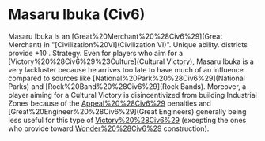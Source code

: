 # Masaru Ibuka (Civ6)

Masaru Ibuka is an [Great%20Merchant%20%28Civ6%29](Great Merchant) in "[Civilization%20VI](Civilization VI)".
Unique ability.
 districts provide +10 .
Strategy.
Even for players who aim for a [Victory%20%28Civ6%29%23Culture](Cultural Victory), Masaru Ibuka is a very lackluster because he arrives too late to have much of an influence compared to sources like [National%20Park%20%28Civ6%29](National Parks) and [Rock%20Band%20%28Civ6%29](Rock Bands). Moreover, a player aiming for a Cultural Victory is disincentivized from building Industrial Zones because of the [Appeal%20%28Civ6%29](Appeal) penalties and [Great%20Engineer%20%28Civ6%29](Great Engineers) generally being less useful for this type of [Victory%20%28Civ6%29](victory) (excepting the ones who provide toward [Wonder%20%28Civ6%29](wonder) construction).